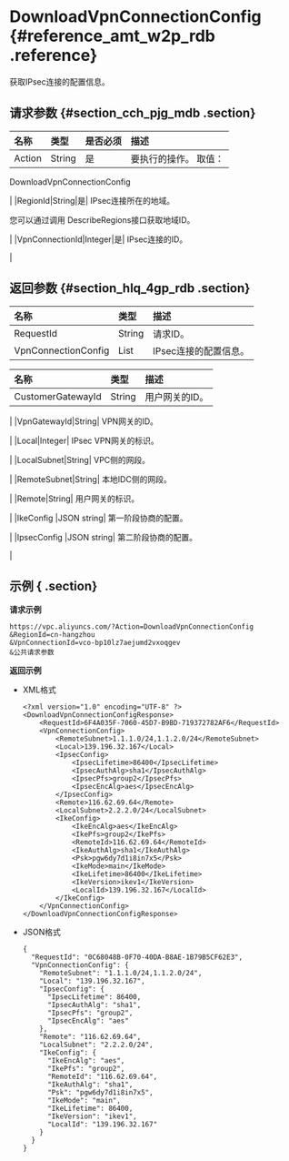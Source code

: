 # DownloadVpnConnectionConfig {#reference_amt_w2p_rdb .reference}

获取IPsec连接的配置信息。

## 请求参数 {#section_cch_pjg_mdb .section}

|名称|类型|是否必须|描述|
|:-|:-|:---|:-|
|Action|String|是| 要执行的操作。 取值：

 DownloadVpnConnectionConfig

 |
|RegionId|String|是| IPsec连接所在的地域。

 您可以通过调用 DescribeRegions接口获取地域ID。

 |
|VpnConnectionId|Integer|是| IPsec连接的ID。

 |

## 返回参数 {#section_hlq_4gp_rdb .section}

|名称|类型|描述|
|:-|:-|:-|
|RequestId|String|请求ID。|
|VpnConnectionConfig|List|IPsec连接的配置信息。|

|名称|类型|描述|
|:-|:-|:-|
|CustomerGatewayId|String| 用户网关的ID。

 |
|VpnGatewayId|String| VPN网关的ID。

 |
|Local|Integer| IPsec VPN网关的标识。

 |
|LocalSubnet|String| VPC侧的网段。

 |
|RemoteSubnet|String| 本地IDC侧的网段。

 |
|Remote|String| 用户网关的标识。

 |
|IkeConfig |JSON string| 第一阶段协商的配置。

 |
|IpsecConfig |JSON string| 第二阶段协商的配置。

 |

## 示例 { .section}

**请求示例**

``` {#createVPCpub}
https://vpc.aliyuncs.com/?Action=DownloadVpnConnectionConfig
&RegionId=cn-hangzhou
&VpnConnectionId=vco-bp10lz7aejumd2vxoqgev
&公共请求参数
```

**返回示例**

-   XML格式

    ```
    <?xml version="1.0" encoding="UTF-8" ?>
    <DownloadVpnConnectionConfigResponse>
        <RequestId>6F4A035F-7060-45D7-B9BD-719372782AF6</RequestId>
        <VpnConnectionConfig>
            <RemoteSubnet>1.1.1.0/24,1.1.2.0/24</RemoteSubnet>
            <Local>139.196.32.167</Local>
            <IpsecConfig>
                <IpsecLifetime>86400</IpsecLifetime>
                <IpsecAuthAlg>sha1</IpsecAuthAlg>
                <IpsecPfs>group2</IpsecPfs>
                <IpsecEncAlg>aes</IpsecEncAlg>
            </IpsecConfig>
            <Remote>116.62.69.64</Remote>
            <LocalSubnet>2.2.2.0/24</LocalSubnet>
            <IkeConfig>
                <IkeEncAlg>aes</IkeEncAlg>
                <IkePfs>group2</IkePfs>
                <RemoteId>116.62.69.64</RemoteId>
                <IkeAuthAlg>sha1</IkeAuthAlg>
                <Psk>pgw6dy7d1i8in7x5</Psk>
                <IkeMode>main</IkeMode>
                <IkeLifetime>86400</IkeLifetime>
                <IkeVersion>ikev1</IkeVersion>
                <LocalId>139.196.32.167</LocalId>
            </IkeConfig>
        </VpnConnectionConfig>
    </DownloadVpnConnectionConfigResponse>
    ```

-   JSON格式

    ```
    {
      "RequestId": "0C68048B-0F70-40DA-B8AE-1B79B5CF62E3",
      "VpnConnectionConfig": {
        "RemoteSubnet": "1.1.1.0/24,1.1.2.0/24",
        "Local": "139.196.32.167",
        "IpsecConfig": {
          "IpsecLifetime": 86400,
          "IpsecAuthAlg": "sha1",
          "IpsecPfs": "group2",
          "IpsecEncAlg": "aes"
        },
        "Remote": "116.62.69.64",
        "LocalSubnet": "2.2.2.0/24",
        "IkeConfig": {
          "IkeEncAlg": "aes",
          "IkePfs": "group2",
          "RemoteId": "116.62.69.64",
          "IkeAuthAlg": "sha1",
          "Psk": "pgw6dy7d1i8in7x5",
          "IkeMode": "main",
          "IkeLifetime": 86400,
          "IkeVersion": "ikev1",
          "LocalId": "139.196.32.167"
        }
      }
    }
    ```


